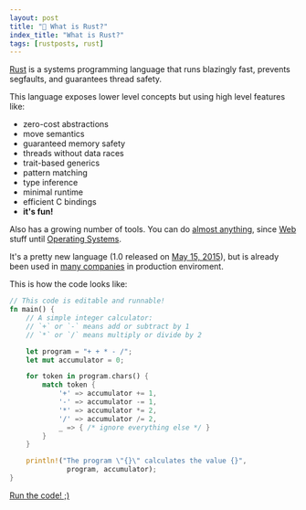 ```yaml
---
layout: post
title: "📜 What is Rust?"
index_title: "What is Rust?"
tags: [rustposts, rust]
---
```


[Rust](https://www.rust-lang.org/index.html) is a systems programming language that runs blazingly fast, prevents segfaults, and guarantees thread safety.

This language exposes lower level concepts but using high level features like:

- zero-cost abstractions
- move semantics
- guaranteed memory safety
- threads without data races
- trait-based generics
- pattern matching
- type inference
- minimal runtime
- efficient C bindings
- **it's fun!**

Also has a growing number of tools. You can do [almost anything](https://github.com/kud1ing/awesome-rust), since [Web](https://github.com/kud1ing/awesome-rust#web-programming) stuff until [Operating Systems](https://github.com/kud1ing/awesome-rust#operating-systems).

It's a pretty new language (1.0 released on [May 15, 2015](http://blog.rust-lang.org/2015/05/15/Rust-1.0.html)), but is already been used in [many companies](https://www.rust-lang.org/friends.html) in production enviroment.

This is how the code looks like:

```rust
// This code is editable and runnable!
fn main() {
    // A simple integer calculator:
    // `+` or `-` means add or subtract by 1
    // `*` or `/` means multiply or divide by 2

    let program = "+ + * - /";
    let mut accumulator = 0;

    for token in program.chars() {
        match token {
            '+' => accumulator += 1,
            '-' => accumulator -= 1,
            '*' => accumulator *= 2,
            '/' => accumulator /= 2,
            _ => { /* ignore everything else */ }
        }
    }

    println!("The program \"{}\" calculates the value {}",
              program, accumulator);
}
```
[Run the code! ;)](https://play.rust-lang.org/?code=%2F%2F%20This%20code%20is%20editable%20and%20runnable!%0Afn%20main()%20%7B%0A%20%20%20%20%2F%2F%20A%20simple%20integer%20calculator%3A%0A%20%20%20%20%2F%2F%20%60%2B%60%20or%20%60-%60%20means%20add%20or%20subtract%20by%201%0A%20%20%20%20%2F%2F%20%60*%60%20or%20%60%2F%60%20means%20multiply%20or%20divide%20by%202%0A%0A%20%20%20%20let%20program%20%3D%20%22%2B%20%2B%20*%20-%20%2F%22%3B%0A%20%20%20%20let%20mut%20accumulator%20%3D%200%3B%0A%0A%20%20%20%20for%20token%20in%20program.chars()%20%7B%0A%20%20%20%20%20%20%20%20match%20token%20%7B%0A%20%20%20%20%20%20%20%20%20%20%20%20%27%2B%27%20%3D%3E%20accumulator%20%2B%3D%201%2C%0A%20%20%20%20%20%20%20%20%20%20%20%20%27-%27%20%3D%3E%20accumulator%20-%3D%201%2C%0A%20%20%20%20%20%20%20%20%20%20%20%20%27*%27%20%3D%3E%20accumulator%20*%3D%202%2C%0A%20%20%20%20%20%20%20%20%20%20%20%20%27%2F%27%20%3D%3E%20accumulator%20%2F%3D%202%2C%0A%20%20%20%20%20%20%20%20%20%20%20%20_%20%3D%3E%20%7B%20%2F*%20ignore%20everything%20else%20*%2F%20%7D%0A%20%20%20%20%20%20%20%20%7D%0A%20%20%20%20%7D%0A%0A%20%20%20%20println!(%22The%20program%20%5C%22%7B%7D%5C%22%20calculates%20the%20value%20%7B%7D%22%2C%0A%20%20%20%20%20%20%20%20%20%20%20%20%20%20program%2C%20accumulator)%3B%0A%7D%0A&run=1)
